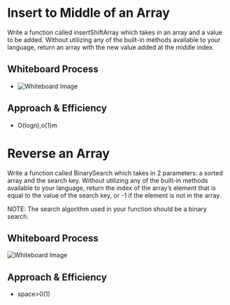 
# Insert to Middle of an Array
<!-- Description of the challenge -->
Write a function called insertShiftArray which takes in an array and a value to be added. Without utilizing any of the built-in methods available to your language, return an array with the new value added at the middle index.
## Whiteboard Process
<!-- Embedded whiteboard image -->
+ ![Whiteboard Image](https://i.ibb.co/KLnHfCw/My-First-Board-1.jpg)
## Approach & Efficiency
<!-- What approach did you take? Discuss Why. What is the Big O space/time for this approach? -->
+ O(logn),o(1)m

# Reverse an Array
<!-- Description of the challenge -->
Write a function called BinarySearch which takes in 2 parameters: a sorted array and the search key. Without utilizing any of the built-in methods available to your language, return the index of the array’s element that is equal to the value of the search key, or -1 if the element is not in the array.

NOTE: The search algorithm used in your function should be a binary search.

## Whiteboard Process
<!-- Embedded whiteboard image -->
![Whiteboard Image](https://i.ibb.co/GpZcS68/My-First-Board-3.jpg)
## Approach & Efficiency
<!-- What approach did you take? Discuss Why. What is the Big O space/time for this approach? -->
- space>0(1)

